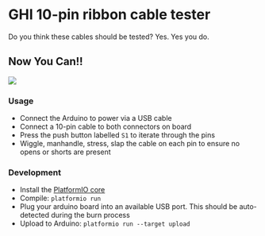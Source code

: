# GHI 10-pin ribbon cable tester
Do you think these cables should be tested?  Yes.  Yes you do.

## Now You Can!!
![](static/demo_animated.gif)

### Usage
* Connect the Arduino to power via a USB cable
* Connect a 10-pin cable to both connectors on board
* Press the push button labelled `S1` to iterate through the pins
* Wiggle, manhandle, stress, slap the cable on each pin to ensure no opens or shorts are present

### Development
* Install the [PlatformIO core](http://docs.platformio.org/en/latest/installation.html)
* Compile: `platformio run`
* Plug your arduino board into an available USB port. This should be auto-detected during the burn process
* Upload to Arduino: `platformio run --target upload`
